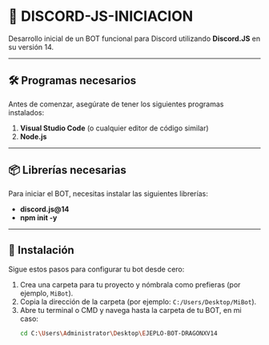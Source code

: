 # 🚀 DISCORD-JS-INICIACION  
Desarrollo inicial de un BOT funcional para Discord utilizando **Discord.JS** en su versión 14.  

---

## 🛠️ Programas necesarios  
Antes de comenzar, asegúrate de tener los siguientes programas instalados:  

1. **Visual Studio Code** (o cualquier editor de código similar)  
2. **Node.js**  

---

## 📦 Librerías necesarias  
Para iniciar el BOT, necesitas instalar las siguientes librerías:  

- **discord.js@14**  
- **npm init -y**  

---

## 📖 Instalación  
Sigue estos pasos para configurar tu bot desde cero:  

1. Crea una carpeta para tu proyecto y nómbrala como prefieras (por ejemplo, `MiBot`).  
2. Copia la dirección de la carpeta (por ejemplo: `C:/Users/Desktop/MiBot`).  
3. Abre tu terminal o CMD y navega hasta la carpeta de tu BOT, en mi caso:  
   ```bash
   cd C:\Users\Administrator\Desktop\EJEPLO-BOT-DRAGONXV14
